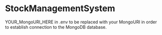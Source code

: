 # StockManagementSystem
YOUR_MongoURI_HERE in .env to be replaced with your MongoURI in order to establish connection to the MongoDB database. 

